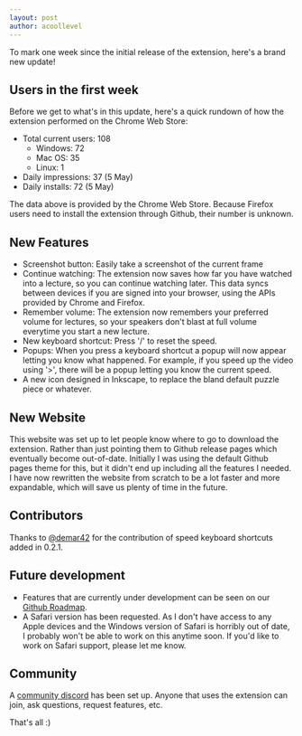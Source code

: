 ```yaml
---
layout: post
author: acoollevel
---
```


To mark one week since the initial release of the extension, here's a brand new update!

## Users in the first week
Before we get to what's in this update, here's a quick rundown of how the extension performed on the Chrome Web Store:
- Total current users: 108
  - Windows: 72
  - Mac OS: 35
  - Linux: 1
- Daily impressions: 37 (5 May)
- Daily installs: 72 (5 May)

The data above is provided by the Chrome Web Store. Because Firefox users need to install the extension through Github, their number is unknown.

## New Features
- Screenshot button: Easily take a screenshot of the current frame
- Continue watching: The extension now saves how far you have watched into a lecture, so you can continue watching later. This data syncs between devices if you are signed into your browser, using the APIs provided by Chrome and Firefox.
- Remember volume: The extension now remembers your preferred volume for lectures, so your speakers don't blast at full volume everytime you start a new lecture.
- New keyboard shortcut: Press '/' to reset the speed.
- Popups: When you press a keyboard shortcut a popup will now appear letting you know what happened. For example, if you speed up the video using '>', there will be a popup letting you know the current speed.
- A new icon designed in Inkscape, to replace the bland default puzzle piece or whatever.

## New Website
This website was set up to let people know where to go to download the extension. Rather than just pointing them to Github release pages which eventually become out-of-date. Initially I was using the default Github pages theme for this, but it didn't end up including all the features I needed. I have now rewritten the website from scratch to be a lot faster and more expandable, which will save us plenty of time in the future.

## Contributors
Thanks to [@demar42](https://github.com/demar42) for the contribution of speed keyboard shortcuts added in 0.2.1.

## Future development
- Features that are currently under development can be seen on our [Github Roadmap](https://github.com/acoollevel/uoa-mediaplayer-plus/projects/1?fullscreen=true).
- A Safari version has been requested. As I don't have access to any Apple devices and the Windows version of Safari is horribly out of date, I probably won't be able to work on this anytime soon. If you'd like to work on Safari support, please let me know.

## Community
A [community discord](https://discord.gg/sJbs6hu) has been set up. Anyone that uses the extension can join, ask questions, request features, etc.

That's all :)
